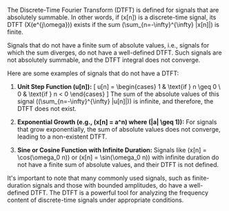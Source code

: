 

The Discrete-Time Fourier Transform (DTFT) is defined for signals that are absolutely summable. In other words, if \(x[n]\) is a discrete-time signal, its DTFT \(X(e^{j\omega})\) exists if the sum \(\sum_{n=-\infty}^{\infty} |x[n]|\) is finite.

Signals that do not have a finite sum of absolute values, i.e., signals for which the sum diverges, do not have a well-defined DTFT. Such signals are not absolutely summable, and the DTFT integral does not converge.

Here are some examples of signals that do not have a DTFT:

1. **Unit Step Function (u[n]):**
   \[ u[n] = \begin{cases} 
   1 & \text{if } n \geq 0 \\
   0 & \text{if } n < 0 
   \end{cases} \]
   The sum of the absolute values of this signal (\(\sum_{n=-\infty}^{\infty} |u[n]|\)) is infinite, and therefore, the DTFT does not exist.

2. **Exponential Growth (e.g., \(x[n] = a^n\) where \(|a| \geq 1\)):**
   For signals that grow exponentially, the sum of absolute values does not converge, leading to a non-existent DTFT.

3. **Sine or Cosine Function with Infinite Duration:**
   Signals like \(x[n] = \cos(\omega_0 n)\) or \(x[n] = \sin(\omega_0 n)\) with infinite duration do not have a finite sum of absolute values, and their DTFT is not defined.

It's important to note that many commonly used signals, such as finite-duration signals and those with bounded amplitudes, do have a well-defined DTFT. The DTFT is a powerful tool for analyzing the frequency content of discrete-time signals under appropriate conditions.
